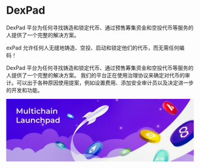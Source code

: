 # DexPad

DexPad 平台为任何寻找铸造和锁定代币、通过预售筹集资金和空投代币等服务的人提供了一个完整的解决方案。

exPad 允许任何人无缝地铸造、空投、启动和锁定他们的代币，而无需任何编码！

DexPad 平台为任何寻找铸造和锁定代币、通过预售筹集资金和空投代币等服务的人提供了一个完整的解决方案。
我们的平台正在使用治理协议来确定对代币的审计。可以出于各种原因使用提案，例如设置费用、添加安全审计员以及决定进一步的开发和功能。

![1500x500](1500x500.jpg)

